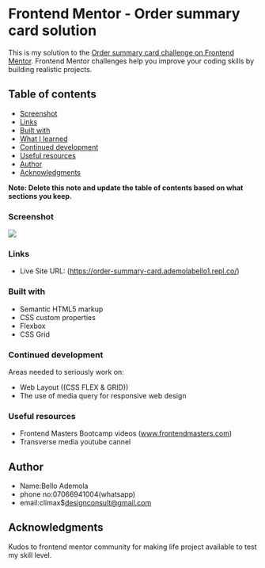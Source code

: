 # Frontend Mentor - Order summary card solution

This is my  solution to the [Order summary card challenge on Frontend Mentor](https://www.frontendmentor.io/challenges/order-summary-component-QlPmajDUj). Frontend Mentor challenges help you improve your coding skills by building realistic projects. 

## Table of contents
  - [Screenshot](#screenshot)
  - [Links](#links)
  - [Built with](#built-with)
  - [What I learned](#what-i-learned)
  - [Continued development](#continued-development)
  - [Useful resources](#useful-resources)
- [Author](#author)
- [Acknowledgments](#acknowledgments)

**Note: Delete this note and update the table of contents based on what sections you keep.**



### Screenshot
<img src='images/screenshot.png'>

### Links

- Live Site URL: (https://order-summary-card.ademolabello1.repl.co/)


### Built with

- Semantic HTML5 markup
- CSS custom properties
- Flexbox
- CSS Grid

### Continued development

Areas needed to seriously work on:
- Web Layout ((CSS FLEX & GRID))
- The use of media query for responsive web design

### Useful resources

- Frontend Masters Bootcamp videos (www.frontendmasters.com)
- Transverse media youtube cannel

## Author

- Name:Bello Ademola 
- phone no:07066941004(whatsapp)
- email:climax$designconsult@gmail.com

## Acknowledgments

Kudos to frontend mentor community for making life project available to test my skill level.



